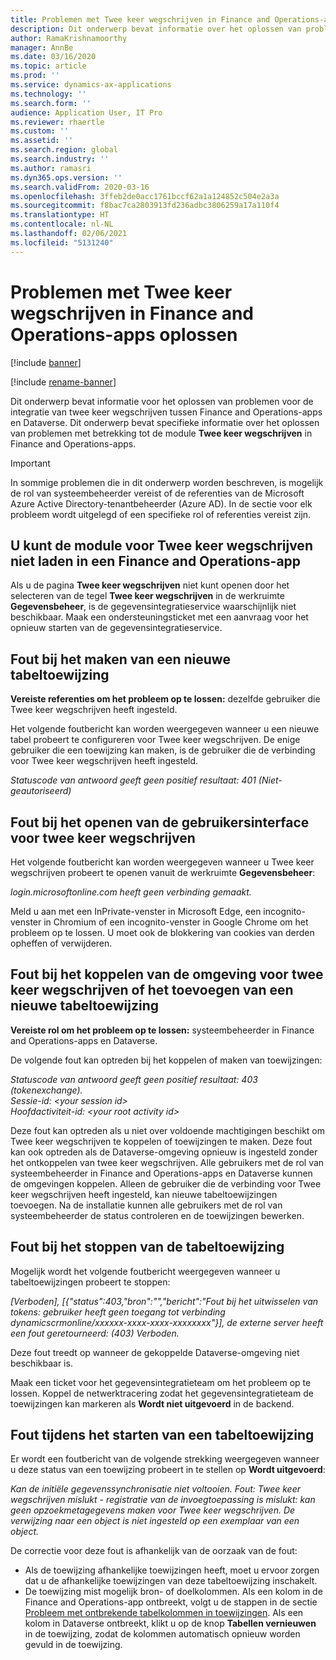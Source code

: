 ```yaml
---
title: Problemen met Twee keer wegschrijven in Finance and Operations-apps oplossen
description: Dit onderwerp bevat informatie over het oplossen van problemen met betrekking tot de module Twee keer wegschrijven in Finance and Operations-apps.
author: RamaKrishnamoorthy
manager: AnnBe
ms.date: 03/16/2020
ms.topic: article
ms.prod: ''
ms.service: dynamics-ax-applications
ms.technology: ''
ms.search.form: ''
audience: Application User, IT Pro
ms.reviewer: rhaertle
ms.custom: ''
ms.assetid: ''
ms.search.region: global
ms.search.industry: ''
ms.author: ramasri
ms.dyn365.ops.version: ''
ms.search.validFrom: 2020-03-16
ms.openlocfilehash: 3ffeb2de0acc1761bccf62a1a124852c504e2a3a
ms.sourcegitcommit: f8bac7ca2803913fd236adbc3806259a17a110f4
ms.translationtype: HT
ms.contentlocale: nl-NL
ms.lasthandoff: 02/06/2021
ms.locfileid: "5131240"
---
```

# <a name="troubleshoot-dual-write-issues-in-finance-and-operations-apps"></a>Problemen met Twee keer wegschrijven in Finance and Operations-apps oplossen

[!include [banner](../../includes/banner.md)]

[!include [rename-banner](~/includes/cc-data-platform-banner.md)]

Dit onderwerp bevat informatie voor het oplossen van problemen voor de integratie van twee keer wegschrijven tussen Finance and Operations-apps en Dataverse. Dit onderwerp bevat specifieke informatie over het oplossen van problemen met betrekking tot de module **Twee keer wegschrijven** in Finance and Operations-apps.

> [!IMPORTANT]
> In sommige problemen die in dit onderwerp worden beschreven, is mogelijk de rol van systeembeheerder vereist of de referenties van de Microsoft Azure Active Directory-tenantbeheerder (Azure AD). In de sectie voor elk probleem wordt uitgelegd of een specifieke rol of referenties vereist zijn.

## <a name="you-cant-load-the-dual-write-module-in-a-finance-and-operations-app"></a>U kunt de module voor Twee keer wegschrijven niet laden in een Finance and Operations-app

Als u de pagina **Twee keer wegschrijven** niet kunt openen door het selecteren van de tegel **Twee keer wegschrijven** in de werkruimte **Gegevensbeheer**, is de gegevensintegratieservice waarschijnlijk niet beschikbaar. Maak een ondersteuningsticket met een aanvraag voor het opnieuw starten van de gegevensintegratieservice.

## <a name="error-when-you-try-to-create-a-new-table-map"></a>Fout bij het maken van een nieuwe tabeltoewijzing

**Vereiste referenties om het probleem op te lossen:** dezelfde gebruiker die Twee keer wegschrijven heeft ingesteld.

Het volgende foutbericht kan worden weergegeven wanneer u een nieuwe tabel probeert te configureren voor Twee keer wegschrijven. De enige gebruiker die een toewijzing kan maken, is de gebruiker die de verbinding voor Twee keer wegschrijven heeft ingesteld.

*Statuscode van antwoord geeft geen positief resultaat: 401 (Niet-geautoriseerd)*


## <a name="error-when-you-open-the-dual-write-user-interface"></a>Fout bij het openen van de gebruikersinterface voor twee keer wegschrijven

Het volgende foutbericht kan worden weergegeven wanneer u Twee keer wegschrijven probeert te openen vanuit de werkruimte **Gegevensbeheer**:

*login.microsoftonline.com heeft geen verbinding gemaakt.*

Meld u aan met een InPrivate-venster in Microsoft Edge, een incognito-venster in Chromium of een incognito-venster in Google Chrome om het probleem op te lossen. U moet ook de blokkering van cookies van derden opheffen of verwijderen.

## <a name="error-when-you-link-the-environment-for-dual-write-or-add-a-new-table-mapping"></a>Fout bij het koppelen van de omgeving voor twee keer wegschrijven of het toevoegen van een nieuwe tabeltoewijzing

**Vereiste rol om het probleem op te lossen:** systeembeheerder in Finance and Operations-apps en Dataverse.

De volgende fout kan optreden bij het koppelen of maken van toewijzingen:

*Statuscode van antwoord geeft geen positief resultaat: 403 (tokenexchange).<br> Sessie-id: \<your session id\><br> Hoofdactiviteit-id: \<your root activity id\>*

Deze fout kan optreden als u niet over voldoende machtigingen beschikt om Twee keer wegschrijven te koppelen of toewijzingen te maken. Deze fout kan ook optreden als de Dataverse-omgeving opnieuw is ingesteld zonder het ontkoppelen van twee keer wegschrijven. Alle gebruikers met de rol van systeembeheerder in Finance and Operations-apps en Dataverse kunnen de omgevingen koppelen. Alleen de gebruiker die de verbinding voor Twee keer wegschrijven heeft ingesteld, kan nieuwe tabeltoewijzingen toevoegen. Na de installatie kunnen alle gebruikers met de rol van systeembeheerder de status controleren en de toewijzingen bewerken.

## <a name="error-when-you-stop-the-table-mapping"></a>Fout bij het stoppen van de tabeltoewijzing

Mogelijk wordt het volgende foutbericht weergegeven wanneer u tabeltoewijzingen probeert te stoppen:

*\[Verboden\], \[{"status":403,"bron":"","bericht":"Fout bij het uitwisselen van tokens: gebruiker heeft geen toegang tot verbinding dynamicscrmonline/xxxxxx-xxxx-xxxx-xxxxxxxx"}\], de externe server heeft een fout geretourneerd: (403) Verboden.*

Deze fout treedt op wanneer de gekoppelde Dataverse-omgeving niet beschikbaar is.

Maak een ticket voor het gegevensintegratieteam om het probleem op te lossen. Koppel de netwerktracering zodat het gegevensintegratieteam de toewijzingen kan markeren als **Wordt niet uitgevoerd** in de backend.

## <a name="error-while-trying-to-start-a-table-mapping"></a>Fout tijdens het starten van een tabeltoewijzing

Er wordt een foutbericht van de volgende strekking weergegeven wanneer u deze status van een toewijzing probeert in te stellen op **Wordt uitgevoerd**:

*Kan de initiële gegevenssynchronisatie niet voltooien. Fout: Twee keer wegschrijven mislukt - registratie van de invoegtoepassing is mislukt: kan geen opzoekmetagegevens maken voor Twee keer wegschrijven. De verwijzing naar een object is niet ingesteld op een exemplaar van een object.*

De correctie voor deze fout is afhankelijk van de oorzaak van de fout:

+ Als de toewijzing afhankelijke toewijzingen heeft, moet u ervoor zorgen dat u de afhankelijke toewijzingen van deze tabeltoewijzing inschakelt.
+ De toewijzing mist mogelijk bron- of doelkolommen. Als een kolom in de Finance and Operations-app ontbreekt, volgt u de stappen in de sectie [Probleem met ontbrekende tabelkolommen in toewijzingen](dual-write-troubleshooting-finops-upgrades.md#missing-table-columns-issue-on-maps). Als een kolom in Dataverse ontbreekt, klikt u op de knop **Tabellen vernieuwen** in de toewijzing, zodat de kolommen automatisch opnieuw worden gevuld in de toewijzing.
